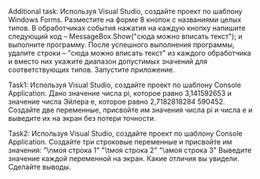 Additional task: Используя Visual Studio, создайте проект по шаблону Windows Forms. Разместите на форме 8 кнопок с
названиями целых типов. В обработчиках события нажатия на каждую кнопку напишите следующий код
– MessageBox.Show("сюда можно вписать текст"); и выполните программу.
После успешного выполнения программы, удалите строки – "сюда можно вписать текст" из
каждого обработчика и вместо них укажите диапазон допустимых значений для соответствующих типов.
Запустите приложение.


Task1: Используя Visual Studio, создайте проект по шаблону Console Application.
Дано значение числа pi, которое равно 3,141592653 и значение числа Эйлера е, которое равно
2,7182818284 590452. Создайте две переменные, присвойте им значения числа pi и числа е и выведите
их на экран без потери точности.


Task2: Используя Visual Studio, создайте проект по шаблону Console Application.
Создайте три строковые переменные и присвойте им значения:
"\nмоя строка 1"
"\tмоя строка 2"
"\aмоя строка 3"
Выведите значение каждой переменной на экран. Какие отличия вы увидели. Сделайте выводы.

